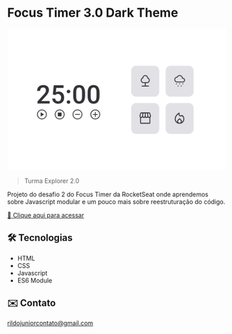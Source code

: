 # Focus Timer 3.0 Dark Theme

![preview](./.github/preview.png)

> Turma Explorer 2.0

Projeto do desafio 2 do Focus Timer da RocketSeat onde aprendemos sobre Javascript modular e um pouco mais sobre reestruturação do código.

[🔗 Clique aqui para acessar](https://rildojunior.github.io/focus-timer3.0/)

## 🛠️ Tecnologias

- HTML
- CSS
- Javascript
- ES6 Module

## ✉️ Contato

rildojuniorcontato@gmail.com
